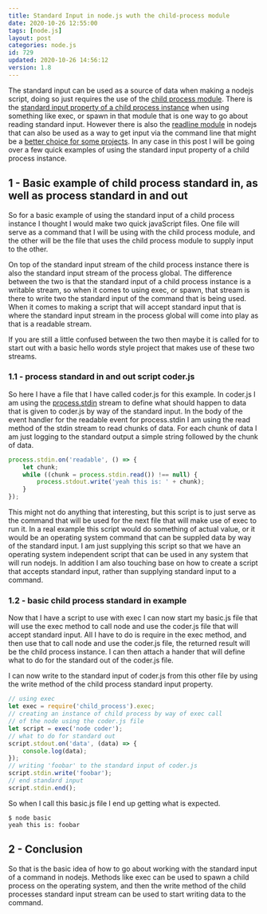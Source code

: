 ```yaml
---
title: Standard Input in node.js wuth the child-process module
date: 2020-10-26 12:55:00
tags: [node.js]
layout: post
categories: node.js
id: 729
updated: 2020-10-26 14:56:12
version: 1.8
---
```


The standard input can be used as a source of data when making a nodejs script, doing so just requires the use of the [child process module](/2018/02/04/nodejs-child-process/). There is the [standard input property of a child process instance](https://nodejs.org/api/child_process.html#child_process_subprocess_stdin) when using something like exec, or spawn in that module that is one way to go about reading standard input. However there is also the [readline module](/2018/08/06/nodejs-readline/) in nodejs that can also be used as a way to get input via the command line that might be a [better choice for some projects](https://stackoverflow.com/questions/20086849/how-to-read-from-stdin-line-by-line-in-node). In any case in this post I will be going over a few quick examples of using the standard input property of a child process instance.


<!-- more -->

## 1 - Basic example of child process standard in, as well as process standard in and out

So for a basic example of using the standard input of a child process instance I thought I would make two quick javaScript files. One file will serve as a command that I will be using with the child process module, and the other will be the file that uses the child process module to supply input to the other.

On top of the standard input stream of the child process instance there is also the standard input stream of the process global. The difference between the two is that the standard input of a child process instance is a writable stream, so when it comes to using exec, or spawn, that stream is there to write two the standard input of the command that is being used. When it comes to making a script that will accept standard input that is where the standard input stream in the process global will come into play as that is a readable stream.

If you are still a little confused between the two then maybe it is called for to start out with a basic hello words style project that makes use of these two streams.

### 1.1 - process standard in and out script coder.js

So here I have a file that I have called coder.js for this example. In coder.js I am using the [process.stdin](/2019/07/09/nodejs-process-stdin/) stream to define what should happen to data that is given to coder.js by way of the standard input. In the body of the event handler for the readable event for process.stdin I am using the read method of the stdin stream to read chunks of data. For each chunk of data I am just logging to the standard output a simple string followed by the chunk of data.
```js
process.stdin.on('readable', () => {
    let chunk;
    while ((chunk = process.stdin.read()) !== null) {
        process.stdout.write('yeah this is: ' + chunk);
    }
});
```

This might not do anything that interesting, but this script is to just serve as the command that will be used for the next file that will make use of exec to run it. In a real example this script would do something of actual value, or it would be an operating system command that can be suppled data by way of the standard input. I am just supplying this script so that we have an operating system independent script that can be used in any system that will run nodejs. In addition I am also touching base on how to create a script that accepts standard input, rather than supplying standard input to a command.

### 1.2 - basic child process standard in example

Now that I have a script to use with exec I can now start my basic.js file that will use the exec method to call node and use the coder.js file that will accept standard input. All I have to do is require in the exec method, and then use that to call node and use the coder.js file, the returned result will be the child process instance. I can then attach a hander that will define what to do for the standard out of the coder.js file.

I can now write to the standard input of coder.js from this other file by using the write method of the child process standard input property.

```js
// using exec
let exec = require('child_process').exec;
// creating an instance of child process by way of exec call
// of the node using the coder.js file
let script = exec('node coder');
// what to do for standard out
script.stdout.on('data', (data) => {
    console.log(data);
});
// writing 'foobar' to the standard input of coder.js
script.stdin.write('foobar');
// end standard input
script.stdin.end();
```

So when I call this basic.js file I end up getting what is expected.

```
$ node basic
yeah this is: foobar
```

## 2 - Conclusion

So that is the basic idea of how to go about working with the standard input of a command in nodejs. Methods like exec can be used to spawn a child process on the operating system, and then the write method of the child processes standard input stream can be used to start writing data to the command.